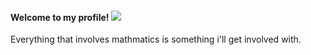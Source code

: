 <!--
**fr3632ho/fr3632ho** is a ✨ _special_ ✨ repository because its `README.md` (this file) appears on your GitHub profile.

Here are some ideas to get you started:

- 🔭 I’m currently working on ...
- 🌱 I’m currently learning ...
- 👯 I’m looking to collaborate on ...
- 🤔 I’m looking for help with ...
- 💬 Ask me about ...
- 📫 How to reach me: ...
- ⚡ Fun fact: ...
-->

#### Welcome to my profile! ![](https://github.com/fr3632ho/fr3632ho/blob/master/gifs/fourier1.gif)
<gif src="https://github.com/fr3632ho/fr3632ho/blob/master/gifs/fourier1.gif" width="250" height="250"/>
Everything that involves mathmatics is something i'll get involved with.
